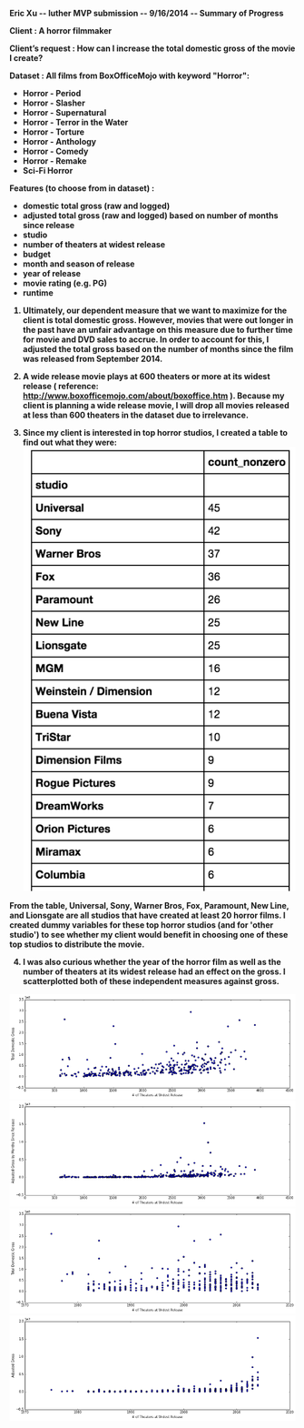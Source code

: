 <b>Eric Xu -- luther MVP submission -- 9/16/2014 -- Summary of Progress<b>

Client : A horror filmmaker

Client’s request :  How can I increase the total domestic gross of the movie I create?

Dataset : All films from BoxOfficeMojo with keyword "Horror":

  - Horror - Period
  - Horror - Slasher
  - Horror - Supernatural
  - Horror - Terror in the Water
  - Horror - Torture
  - Horror - Anthology
  - Horror - Comedy
  - Horror - Remake
  - Sci-Fi Horror

Features (to choose from in dataset) : 

  - domestic total gross (raw and logged)
  - adjusted total gross (raw and logged) based on number of months since release
  - studio
  - number of theaters at widest release
  - budget
  - month and season of release
  - year of release
  - movie rating (e.g. PG)
  - runtime




1.  Ultimately, our dependent measure that we want to maximize for the client is total domestic gross.  However, movies that were out longer in the past have an unfair advantage on this measure due to further time for movie and DVD sales to accrue.  In order to account for this, I adjusted the total gross based on the number of months since the film was released from September 2014. 

2.  A wide release movie plays at 600 theaters or more at its widest release ( reference: http://www.boxofficemojo.com/about/boxoffice.htm ).  Because my client is planning a wide release movie, I will drop all movies released at less than 600 theaters in the dataset due to irrelevance.

3.  Since my client is interested in top horror studios, I created a table to find out what they were:
![](./img/tableStudioCount.png)

From the table, Universal, Sony, Warner Bros, Fox, Paramount, New Line, and Lionsgate are all studios that have created at least 20 horror films.  I created dummy variables for these top horror studios (and for 'other studio') to see whether my client would benefit in choosing one of these top studios to distribute the movie.

4.  I was also curious whether the year of the horror film as well as the number of theaters at its widest release had an effect on the gross.  I scatterplotted both of these independent measures against gross.

![](./img/Theater_Num.png)
![](./img/Theater_Num_Adj.png)
![](./img/Year.png)
![](./img/Year_Adj.png)





